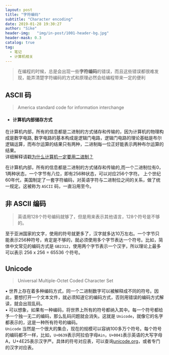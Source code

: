 ```yaml
---
layout: post
title: "字符编码"
subtitle: "Character encoding"
date: 2019-01-28 19:30:27
author: "Sike"
header-img:   "img/in-post/1001-header-bg.jpg"
header-mask: 0.3
catalog: true
tag:
  - 笔记
  - 计算机相关
---
```


> 在编程的时候，总是会出现一些**字符编码**的错误，而且这些错误都很难发现，能弄清楚字符编码的方式和原理必然会给编程带来一定的便利

## ASCII 码

> America standard  code for information interchange

- #### 计算机内部储存方式
在计算机内部，所有的信息都是二进制的方式储存和传输的，因为计算机的物理构成是数字电路, 数字电路的基本构成是逻辑门电路，逻辑门电路的理论基础是布尔逻辑运算，而布尔运算的结果只有两种，二进制每一位正好能表示两种布尔运算的结果。<br>
详细解释请戳[为什么计算机一定要用二进制？](https://www.zhihu.com/question/35453934)

在计算机内部，所有的信息都是二进制的方式储存和传输的,而一个二进制位有0，1两种状态，一个字节有八位，即有256种状态，可以对应256个字符。
上个世纪60年代，美国制定了一套字符编码，对英语字符与二进制位之间的关系，做了统一规定。这被称为 `ASCII` 码，一直沿用至今。

## 非 ASCII 编码

> 英语用128个符号编码就够了，但是用来表示其他语言，128个符号是不够的。

至于亚洲国家的文字，使用的符号就更多了，汉字就多达10万左右。一个字节只能表示256种符号，肯定是不够的，就必须使用多个字节表达一个符号。比如，简体中文常见的编码方式是 `GB2312`，使用两个字节表示一个汉字，所以理论上最多可以表示 256 x 256 = 65536 个符号。

## Unicode

> Universal Multiple-Octet Coded Character Set

• 世界上存在着多种编码方式，同一个二进制数字可以被解释成不同的符号。因此，要想打开一个文本文件，就必须知道它的编码方式，否则用错误的编码方式解读，就会出现乱码。<br>
• 可以想象，如果有一种编码，将世界上所有的符号都纳入其中。每一个符号都给予一个独一无二的编码，那么乱码问题就会消失。这就是 `Unicode`，就像它的名字都表示的，这是一种所有符号的编码。<br>
`Unicode` 当然是一个很大的集合，现在的规模可以容纳100多万个符号。每个符号的编码都不一样，比如，`U+0639`表示阿拉伯字母`Ain`，`U+0041`表示英语的大写字母A，U+4E25表示汉字严。具体的符号对应表，可以查询[unicode.org](https://unicode.org)，或者专门的汉字对应表。
